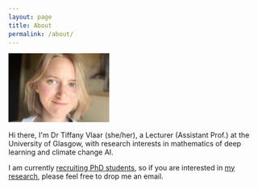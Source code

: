 ```yaml
---
layout: page
title: About
permalink: /about/
---
```


<img src="/pics/me2.jpeg" width="200"/>

Hi there, I'm Dr Tiffany Vlaar (she/her), a Lecturer (Assistant Prof.) at the University of Glasgow, with research interests in mathematics of deep learning and climate change AI. 

I am currently [recruiting PhD students]({{TiffanyVlaar.github.io}}/supervision), 
so if you are interested in [my research]({{TiffanyVlaar.github.io}}/research), please feel free to drop me an email. 

<!---always looking for new collaborators-

always open to hearing from [interested students]({{TiffanyVlaar.github.io}}/supervision) and possible collaborations
 -->

